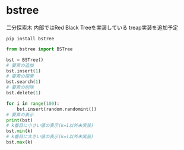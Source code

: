 # bstree
二分探索木
内部ではRed Black Treeを実装している
treap実装を追加予定

```shell
pip install bstree
```

```python
from bstree import BSTree

bst = BSTree()
# 要素の追加
bst.insert(1)
# 要素の探索
bst.search(1)
# 要素の削除
bst.delete(1)

for i in range(100):
    bst.insert(random.randomint())
# 要素の表示
print(bst)
# k番目に小さい値の表示(k=1以外未実装)
bst.min(k)
# k番目に大きい値の表示(k=1以外未実装)
bst.max(k)
```
